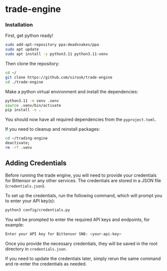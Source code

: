 # trade-engine

### Installation

First, get python ready!

```bash
sudo add-apt-repository ppa:deadsnakes/ppa
sudo apt update
sudo apt install -y python3.11 python3.11-venv
```

Then clone the repository:

```bash
cd ~/
git clone https://github.com/sirouk/trade-engine
cd ./trade-engine
```

Make a python virtual environment and install the dependencies:

```bash
python3.11 -m venv .venv
source .venv/bin/activate
pip install -e .
```

You should now have all required dependencies from the `pyproject.toml`.

If you need to cleanup and reinstall packages:

```bash
cd ~/trading-engine
deactivate;
rm -rf .venv
```

## Adding Credentials

Before running the trade engine, you will need to provide your credentials for Bittensor or any other services. The credentials are stored in a JSON file (`credentials.json`).

To set up the credentials, run the following command, which will prompt you to enter your API key(s):

```bash
python3 config/credentials.py
```

You will be prompted to enter the required API keys and endpoints, for example:

```bash
Enter your API key for Bittensor SN8: <your-api-key>
```

Once you provide the necessary credentials, they will be saved in the root directory in `credentials.json`.

If you need to update the credentials later, simply rerun the same command and re-enter the credentials as needed.
